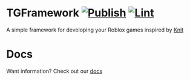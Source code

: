 # TGFramework [![Publish](https://github.com/TrizaCorporation/TGFramework/actions/workflows/publish.yml/badge.svg)](https://github.com/TrizaCorporation/TGFramework/actions/workflows/publish.yml) [![Lint](https://github.com/TrizaCorporation/TGFramework/actions/workflows/lint.yml/badge.svg)](https://github.com/TrizaCorporation/TGFramework/actions/workflows/lint.yml)

A simple framework for developing your Roblox games inspired by [Knit](https://github.com/Sleitnick/Knit)

# Docs

Want information? Check out our [docs](https://docs.triza.dev/en/docs/tgframework/tgframework-introduction)
